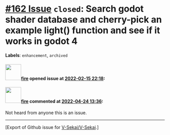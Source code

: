 # [\#162 Issue](https://github.com/V-Sekai/V-Sekai/issues/162) `closed`: Search godot shader database and cherry-pick an example light() function and see if it works in godot 4
**Labels**: `enhancement`, `archived`


#### <img src="https://avatars.githubusercontent.com/u/32321?u=c2e06a3d2b49a467aa907e54aa259516440267cc&v=4" width="50">[fire](https://github.com/fire) opened issue at [2022-02-15 22:18](https://github.com/V-Sekai/V-Sekai/issues/162):



#### <img src="https://avatars.githubusercontent.com/u/32321?u=c2e06a3d2b49a467aa907e54aa259516440267cc&v=4" width="50">[fire](https://github.com/fire) commented at [2022-04-24 13:36](https://github.com/V-Sekai/V-Sekai/issues/162#issuecomment-1107843670):

Not heard from anyone this is an issue.


-------------------------------------------------------------------------------



[Export of Github issue for [V-Sekai/V-Sekai](https://github.com/V-Sekai/V-Sekai).]
